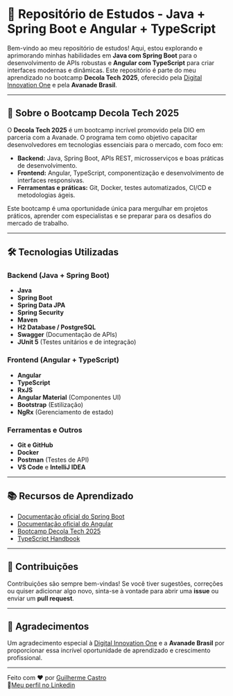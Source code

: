 # 🚀 Repositório de Estudos - Java + Spring Boot e Angular + TypeScript

Bem-vindo ao meu repositório de estudos! Aqui, estou explorando e aprimorando minhas habilidades em **Java com Spring Boot** para o desenvolvimento de APIs robustas e **Angular com TypeScript** para criar interfaces modernas e dinâmicas. Este repositório é parte do meu aprendizado no bootcamp **Decola Tech 2025**, oferecido pela [Digital Innovation One](https://www.dio.me) e pela **Avanade Brasil**.

---

## 📌 Sobre o Bootcamp Decola Tech 2025

O **Decola Tech 2025** é um bootcamp incrível promovido pela DIO em parceria com a Avanade. O programa tem como objetivo capacitar desenvolvedores em tecnologias essenciais para o mercado, com foco em:

- **Backend:** Java, Spring Boot, APIs REST, microsserviços e boas práticas de desenvolvimento.
- **Frontend:** Angular, TypeScript, componentização e desenvolvimento de interfaces responsivas.
- **Ferramentas e práticas:** Git, Docker, testes automatizados, CI/CD e metodologias ágeis.

Este bootcamp é uma oportunidade única para mergulhar em projetos práticos, aprender com especialistas e se preparar para os desafios do mercado de trabalho.

---

## 🛠 Tecnologias Utilizadas

### Backend (Java + Spring Boot)
- **Java**
- **Spring Boot**
- **Spring Data JPA**
- **Spring Security**
- **Maven**
- **H2 Database / PostgreSQL**
- **Swagger** (Documentação de APIs)
- **JUnit 5** (Testes unitários e de integração)

### Frontend (Angular + TypeScript)
- **Angular**
- **TypeScript**
- **RxJS**
- **Angular Material** (Componentes UI)
- **Bootstrap** (Estilização)
- **NgRx** (Gerenciamento de estado)

### Ferramentas e Outros
- **Git e GitHub**
- **Docker**
- **Postman** (Testes de API)
- **VS Code** e **IntelliJ IDEA**

---

## 📚 Recursos de Aprendizado

- [Documentação oficial do Spring Boot](https://spring.io/projects/spring-boot)
- [Documentação oficial do Angular](https://angular.io/docs)
- [Bootcamp Decola Tech 2025](https://www.dio.me/bootcamp/decola-tech-2025)
- [TypeScript Handbook](https://www.typescriptlang.org/docs/)

---

## 🤝 Contribuições

Contribuições são sempre bem-vindas! Se você tiver sugestões, correções ou quiser adicionar algo novo, sinta-se à vontade para abrir uma **issue** ou enviar um **pull request**.

---

## 🌟 Agradecimentos

Um agradecimento especial à [Digital Innovation One](https://www.dio.me) e a **Avanade Brasil** por proporcionar essa incrível oportunidade de aprendizado e crescimento profissional.

---

Feito com ❤️ por [Guilherme Castro](https://github.com/cguiama)  
🔗[Meu perfil no Linkedin](https://www.linkedin.com/in/cguiama)
